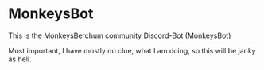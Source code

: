 # MonkeysBot
This is the MonkeysBerchum community Discord-Bot (MonkeysBot)

Most important, I have mostly no clue, what I am doing, so this will be janky as hell.
